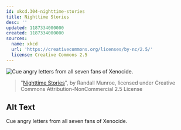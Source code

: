 ```yaml
---
id: xkcd.304-nighttime-stories
title: Nighttime Stories
desc: ''
updated: 1187334000000
created: 1187334000000
sources:
  name: xkcd
  url: 'https://creativecommons.org/licenses/by-nc/2.5/'
  license: Creative Commons 2.5
---
```

![Cue angry letters from all seven fans of Xenocide.](https://imgs.xkcd.com/comics/nighttime_stories.jpg)
> "[Nighttime Stories](https://xkcd.com/304/)", by Randall Munroe, licensed under Creative Commons Attribution-NonCommercial 2.5 License

## Alt Text
Cue angry letters from all seven fans of Xenocide.
